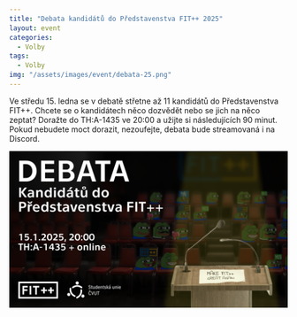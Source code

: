 ```yaml
---
title: "Debata kandidátů do Představenstva FIT++ 2025"
layout: event
categories:
  - Volby
tags:
  - Volby
img: "/assets/images/event/debata-25.png"
---
```


Ve středu 15. ledna se v debatě střetne až 11 kandidátů do Představenstva FIT++.
Chcete se o kandidátech něco dozvědět nebo se jich na něco zeptat? Doražte do TH:A-1435 ve 20:00 a užijte si následujících 90 minut.
Pokud nebudete moct dorazit, nezoufejte, debata bude streamovaná i na Discord.

![](/assets/images/event/debata-25.png)
